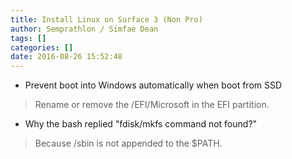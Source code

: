 ```yaml
---
title: Install Linux on Surface 3 (Non Pro)
author: Semprathlon / Simfae Dean
tags: []
categories: []
date: 2016-08-26 15:52:48
---
```

- Prevent boot into Windows automatically when boot from SSD
> Rename or remove the /EFI/Microsoft in the EFI partition.

- Why the bash replied "fdisk/mkfs command not found?"
> Because /sbin is not appended to the $PATH.